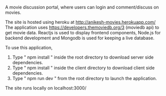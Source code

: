 A movie discussion portal, where users can login and comment/discuss on movies.

The site is hosted using heroku at http://anikesh-movies.herokuapp.com/
The application uses https://developers.themoviedb.org/3 (moviedb api) to get movie data.
Reactjs is used to display frontend components, 
Node.js for backend development and 
Mongodb is used for keeping a live database.

To use this application, 

1. Type " npm install " inside the root directory to download server side dependencies.
2. Type " npm install " inside the client directory to download client side dependencies.
3. Type " npm run dev " from the root directory to launch the application.

The site runs locally on localhost:3000/




